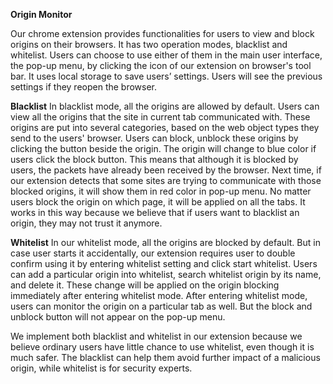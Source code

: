 **Origin Monitor**

Our chrome extension provides functionalities for users to view and block origins on their browsers.
It has two operation modes, blacklist and whitelist.
Users can choose to use either of them in the main user interface, the pop-up menu, by clicking the icon of our extension on browser's tool bar.
It uses local storage to save users’ settings. Users will see the previous settings if they reopen the browser.

**Blacklist**
In blacklist mode, all the origins are allowed by default. Users can view all the origins that the site in current tab communicated with. These origins are put into several categories, based on the web object types they send to the users' browser. Users can block, unblock these origins by clicking the button beside the origin. The origin will change to blue color if users click the block button. This means that although it is blocked by users, the packets have already been received by the browser. Next time, if our extension detects that some sites are trying to communicate with those blocked origins, it will show them in red color in pop-up menu.
No matter users block the origin on which page, it will be applied on all the tabs. It works in this way because we believe that if users want to blacklist an origin, they may not trust it anymore.

**Whitelist**
In our whitelist mode, all the origins are blocked by default. But in case user starts it accidentally, our extension requires user to double confirm using it by entering whitelist setting and click start whitelist. Users can add a particular origin into whitelist, search whitelist origin by its name, and delete it. These change will be applied on the origin blocking immediately after entering whitelist mode. 
After entering whitelist mode, users can monitor the origin on a particular tab as well. But the block and unblock button will not appear on the pop-up menu.

We implement both blacklist and whitelist in our extension because we believe ordinary users have little chance to use whitelist, even though it is much safer. The blacklist can help them avoid further impact of a malicious origin, while whitelist is for security experts.
